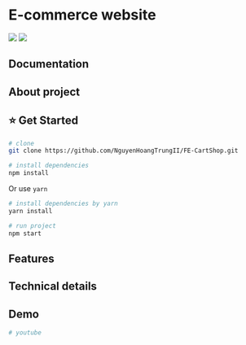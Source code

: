# E-commerce website
[![](https://img.shields.io/badge/Facebook-nguyenhoangtrung-blue)](https://www.facebook.com/nguyenhoangtrunghhh/)
[![](https://img.shields.io/badge/Gmail-nguyenhoangtrunghs%40gmail.com-red)](mailto:nguyenhoangtrunghs@gmail.com)


## Documentation

## About project
## :star: Get Started
``` bash
# clone
git clone https://github.com/NguyenHoangTrungII/FE-CartShop.git
```

``` bash
# install dependencies
npm install
```
Or use `yarn`
``` bash
# install dependencies by yarn
yarn install
```

``` bash
# run project
npm start
```

  
## Features

  
## Technical details


## Demo

``` bash
# youtube

```


